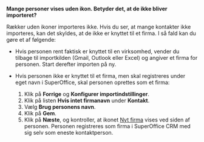 <!-- markdownlint-disable-file MD041 -->
**Mange personer vises uden ikon. Betyder det, at de ikke bliver importeret?**

Rækker uden ikoner importeres ikke. Hvis du ser, at mange kontakter ikke importeres, kan det skyldes, at de ikke er knyttet til et firma. I så fald kan du gøre et af følgende:

* Hvis personen rent faktisk er knyttet til en virksomhed, vender du tilbage til importkilden (Gmail, Outlook eller Excel) og angiver et firma for personen. Start derefter importen på ny.

* Hvis personen ikke er knyttet til et firma, men skal registreres under eget navn i SuperOffice, skal personen oprettes som et firma:

    1. Klik på **Forrige** og **Konfigurer importindstillinger**.
    2. Klik på listen **Hvis intet firmanavn** under **Kontakt**.
    3. Vælg **Brug personens navn**.
    4. Klik på **Gem**.
    5. Klik på **Næste**, og kontroller, at ikonet [Nyt firma][img1] vises ved siden af personen. Personen registreres som firma i SuperOffice CRM med sig selv som eneste kontaktperson.

<!-- Referenced images -->
[img1]: ../../../../../media/icons/admin/import-preview-icon-company-new.png
